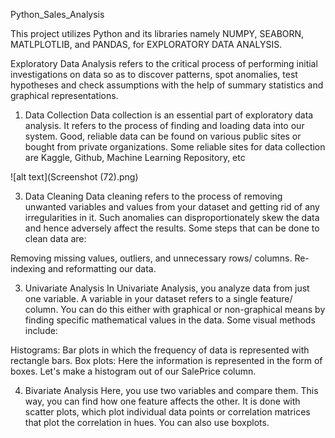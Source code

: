 Python_Sales_Analysis

This project utilizes Python and its libraries namely NUMPY, SEABORN, MATLPLOTLIB, and PANDAS, for EXPLORATORY DATA ANALYSIS.

Exploratory Data Analysis refers to the critical process of performing initial investigations on data so as to discover patterns, spot anomalies, test hypotheses and check assumptions with the help of summary statistics and graphical representations.

1. Data Collection
Data collection is an essential part of exploratory data analysis. It refers to the process of finding and loading data into our system. Good, reliable data can be found on various public sites or bought from private organizations. Some reliable sites for data collection are Kaggle, Github, Machine Learning Repository, etc

![alt text](Screenshot (72).png)

3. Data Cleaning
Data cleaning refers to the process of removing unwanted variables and values from your dataset and getting rid of any irregularities in it. Such anomalies can disproportionately skew the data and hence adversely affect the results. Some steps that can be done to clean data are:

Removing missing values, outliers, and unnecessary rows/ columns.
Re-indexing and reformatting our data.

3. Univariate Analysis
In Univariate Analysis, you analyze data from just one variable. A variable in your dataset refers to a single feature/ column. You can do this either with graphical or non-graphical means by finding specific mathematical values in the data. Some visual methods include:

Histograms: Bar plots in which the frequency of data is represented with rectangle bars.
Box plots: Here the information is represented in the form of boxes.
Let's make a histogram out of our SalePrice column.  

4. Bivariate Analysis
Here, you use two variables and compare them. This way, you can find how one feature affects the other. It is done with scatter plots, which plot individual data points or correlation matrices that plot the correlation in hues. You can also use boxplots.

